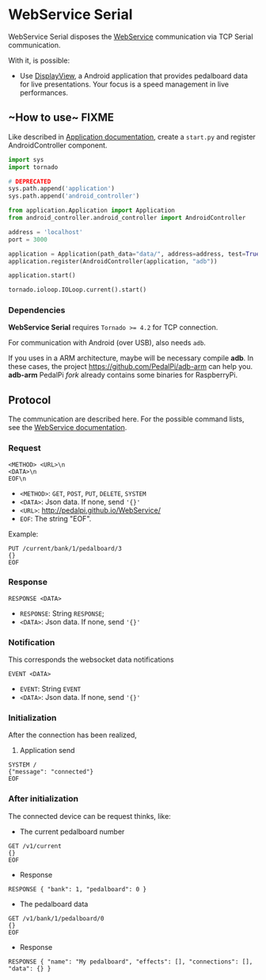 # WebService Serial

WebService Serial disposes the [WebService](https://github.com/PedalPi/WebService) communication via TCP Serial communication.

With it, is possible:

* Use [DisplayView](https://github.com/PedalPi/DisplayView), a Android application that provides pedalboard data for live presentations.
Your focus is a speed management in live performances.

## ~How to use~ FIXME

Like described in [Application documentation](http://pedalpi-application.readthedocs.io/en/latest/), create a `start.py` and register AndroidController component.

```python
import sys
import tornado

# DEPRECATED
sys.path.append('application')
sys.path.append('android_controller')

from application.Application import Application
from android_controller.android_controller import AndroidController

address = 'localhost'
port = 3000

application = Application(path_data="data/", address=address, test=True)
application.register(AndroidController(application, "adb"))

application.start()

tornado.ioloop.IOLoop.current().start()
```

### Dependencies

**WebService Serial** requires `Tornado >= 4.2` for TCP connection.

For communication with Android (over USB), also needs `adb`.

If you uses in a ARM architecture, maybe will be necessary compile **adb**. In these cases, the project https://github.com/PedalPi/adb-arm can help you.
**adb-arm** PedalPi _fork_ already contains some binaries for RaspberryPi.

## Protocol

The communication are described here. For the possible command lists, 
see the [WebService documentation](http://pedalpi.github.io/WebService/).

### Request

```
<METHOD> <URL>\n
<DATA>\n
EOF\n
```

* `<METHOD>`: `GET`, `POST`, `PUT`, `DELETE`, `SYSTEM`
* `<DATA>`: Json data. If none, send `'{}'`
* `<URL>`: http://pedalpi.github.io/WebService/
* `EOF`: The string "EOF". 

Example:

```
PUT /current/bank/1/pedalboard/3
{}
EOF
```

### Response

```
RESPONSE <DATA>
```

* `RESPONSE`: String `RESPONSE`;
* `<DATA>`: Json data. If none, send `'{}'` 

### Notification

This corresponds the websocket data notifications 

```
EVENT <DATA>
```
* `EVENT`: String `EVENT`
* `<DATA>`: Json data. If none, send `'{}'` 

### Initialization 

After the connection has been realized,

1. Application send
```
SYSTEM /
{"message": "connected"}
EOF
```

### After initialization

The connected device can be request thinks, like:

 * The current pedalboard number
```
GET /v1/current
{}
EOF
```
 * Response 
```
RESPONSE { "bank": 1, "pedalboard": 0 }
```

 * The pedalboard data
```
GET /v1/bank/1/pedalboard/0
{}
EOF
```
  * Response
```
RESPONSE { "name": "My pedalboard", "effects": [], "connections": [], "data": {} }
```

